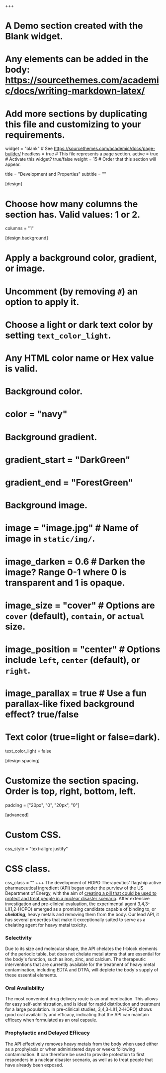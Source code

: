 +++
# A Demo section created with the Blank widget.
# Any elements can be added in the body: https://sourcethemes.com/academic/docs/writing-markdown-latex/
# Add more sections by duplicating this file and customizing to your requirements.

widget = "blank"  # See https://sourcethemes.com/academic/docs/page-builder/
headless = true  # This file represents a page section.
active = true  # Activate this widget? true/false
weight = 15  # Order that this section will appear.

title = "Development and Properties"
subtitle = ""

[design]
  # Choose how many columns the section has. Valid values: 1 or 2.
  columns = "1"

[design.background]
  # Apply a background color, gradient, or image.
  #   Uncomment (by removing `#`) an option to apply it.
  #   Choose a light or dark text color by setting `text_color_light`.
  #   Any HTML color name or Hex value is valid.

  # Background color.
  # color = "navy"

  # Background gradient.
  # gradient_start = "DarkGreen"
  # gradient_end = "ForestGreen"

  # Background image.
  # image = "image.jpg"  # Name of image in `static/img/`.
  # image_darken = 0.6  # Darken the image? Range 0-1 where 0 is transparent and 1 is opaque.
  # image_size = "cover"  #  Options are `cover` (default), `contain`, or `actual` size.
  # image_position = "center"  # Options include `left`, `center` (default), or `right`.
  # image_parallax = true  # Use a fun parallax-like fixed background effect? true/false

  # Text color (true=light or false=dark).
  text_color_light = false

[design.spacing]
  # Customize the section spacing. Order is top, right, bottom, left.
  padding = ["20px", "0", "20px", "0"]

[advanced]
 # Custom CSS.
 css_style = "text-align: justify"

 # CSS class.
 css_class = ""
+++
The development of HOPO Therapeutics' flagship active pharmaceutical ingredient (API) began under the purview of the US Department of Energy, with the aim of [creating a pill that could be used to protect and treat people in a nuclear disaster scenario](https://newscenter.lbl.gov/2019/09/12/how-an-anti-nuclear-contamination-pill-could-also-help-mri-patients/). After extensive investigation and pre-clinical evaluation, the experimental agent 3,4,3-LI(1,2-HOPO) emerged as a promising candidate capable of binding to, or ***chelating***, heavy metals and removing them from the body. Our lead API, it has several properties that make it exceptionally suited to serve as a chelating agent for heavy metal toxicity.

### Selectivity
Due to its size and molecular shape, the API chelates the f-block elements of the periodic table, but does not chelate metal atoms that are essential for the body's function, such as iron, zinc, and calcium. The therapeutic interventions that are currently available for the treatment of heavy metal contamination, including EDTA and DTPA, will deplete the body's supply of these essential elements.

### Oral Availability
The most convenient drug delivery route is an oral medication. This allows for easy self-administration, and is ideal for rapid distribution and treatment for a large population. In pre-clinical studies, 3,4,3-LI(1,2-HOPO) shows good oral availability and efficacy, indicating that the API can maintain efficacy when formulated as an oral capsule.

### Prophylactic and Delayed Efficacy
The API effectively removes heavy metals from the body when used either as a prophylaxis or when administered days or weeks following contamination. It can therefore be used to provide protection to first responders in a nuclear disaster scenario, as well as to treat people that have already been exposed.
